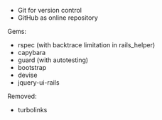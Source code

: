 * Git for version control
* GitHub as online repository


Gems:
* rspec (with backtrace limitation in rails_helper)
* capybara
* guard (with autotesting)
* bootstrap
* devise
* jquery-ui-rails

Removed:
* turbolinks